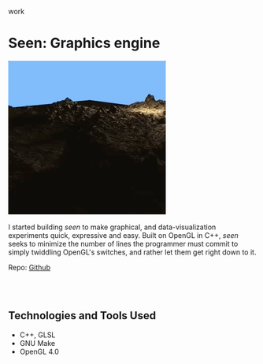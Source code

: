 work
# Seen: Graphics engine

![seen demo3](https://raw.githubusercontent.com/mrpossoms/seen/master/.example.gif)

I started building _seen_ to make graphical, and data-visualization experiments quick, expressive and easy. Built on OpenGL in C++, _seen_ seeks to minimize the number of lines the programmer must commit to simply twiddling OpenGL's switches, and rather let them get right down to it.

Repo: [Github](https://github.com/mrpossoms/seen)

<br/>
<br/>

## Technologies and Tools Used
* C++, GLSL
* GNU Make
* OpenGL 4.0
